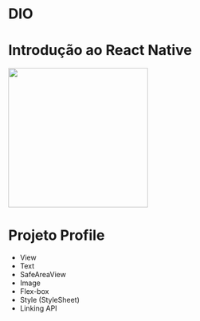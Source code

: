 # DIO 
# Introdução ao React Native

<img src = "https://i.ibb.co/5R35Zdg/image.png" style = "width: 280px">

# Projeto Profile
  - View
  - Text
  - SafeAreaView
  - Image
  - Flex-box
  - Style (StyleSheet)
  - Linking API
